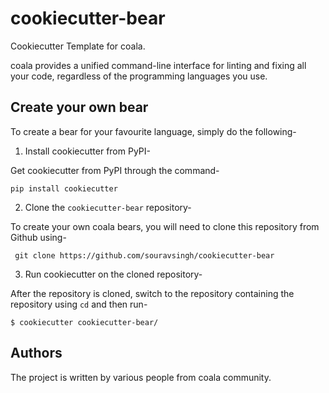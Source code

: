 # cookiecutter-bear
Cookiecutter Template for coala.

coala provides a unified command-line interface for linting and fixing all your code, regardless of 
the programming languages you use.

## Create your own bear

To create a bear for your favourite language, simply do the following-

1) Install cookiecutter from PyPI-

Get cookiecutter from PyPI through the command-

``pip install cookiecutter``

2) Clone the ``cookiecutter-bear`` repository-

To create your own coala bears, you will need to clone this repository from Github using-

`` git clone https://github.com/souravsingh/cookiecutter-bear``

3) Run cookiecutter on the cloned repository-

After the repository is cloned, switch to the repository containing the repository using ``cd`` and then run-

`` $ cookiecutter cookiecutter-bear/ ``

## Authors

The project is written by various people from coala community.




